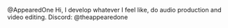 @AppearedOne
Hi, I develop whatever I feel like, do audio production and video editing.
Discord: @theappearedone
